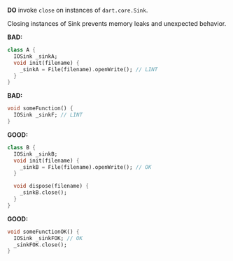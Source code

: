 **DO** invoke `close` on instances of `dart.core.Sink`.

Closing instances of Sink prevents memory leaks and unexpected behavior.

**BAD:**
```dart
class A {
  IOSink _sinkA;
  void init(filename) {
    _sinkA = File(filename).openWrite(); // LINT
  }
}
```

**BAD:**
```dart
void someFunction() {
  IOSink _sinkF; // LINT
}
```

**GOOD:**
```dart
class B {
  IOSink _sinkB;
  void init(filename) {
    _sinkB = File(filename).openWrite(); // OK
  }

  void dispose(filename) {
    _sinkB.close();
  }
}
```

**GOOD:**
```dart
void someFunctionOK() {
  IOSink _sinkFOK; // OK
  _sinkFOK.close();
}
```

